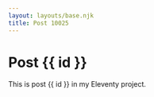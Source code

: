 ```yaml
---
layout: layouts/base.njk
title: Post 10025
---
```


# Post {{ id }}

This is post {{ id }} in my Eleventy project.
